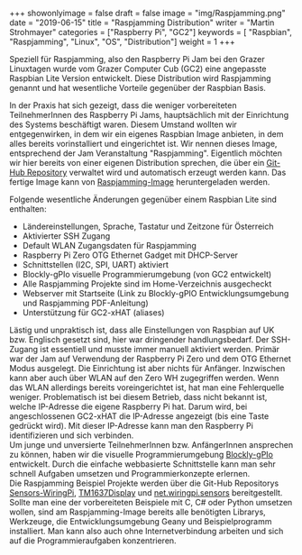 +++
showonlyimage = false
draft = false
image = "img/Raspjamming.png"
date = "2019-06-15"
title = "Raspjamming Distribution"
writer = "Martin Strohmayer"
categories = ["Raspberry Pi", "GC2"]
keywords = [ "Raspbian", "Raspjamming", "Linux", "OS", "Distribution"]
weight = 1
+++

Speziell für Raspjamming, also den Raspberry Pi Jam bei den Grazer Linuxtagen wurde vom Grazer Computer Cub (GC2) eine angepasste Raspbian Lite Version entwickelt. Diese Distribution wird Raspjamming genannt und hat wesentliche Vorteile gegenüber der Raspbian Basis.
<!--more-->

In der Praxis hat sich gezeigt, dass die weniger vorbereiteten TeilnehmerInnen des Raspberry Pi Jams, hauptsächlich mit der Einrichtung des Systems beschäftigt waren. Diesem Umstand wollten wir entgegenwirken, in dem wir ein eigenes Raspbian Image anbieten, in dem alles bereits vorinstalliert und eingerichtet ist. Wir nennen dieses Image, entsprechend der Jam Veranstaltung "Raspjamming". Eigentlich möchten wir hier bereits von einer eigenen Distribution sprechen, die über ein [Git-Hub Repository](https://github.com/GrazerComputerClub/Raspbian-Image-Generator) verwaltet wird und automatisch erzeugt werden kann. Das fertige Image kann von [Raspjamming-Image](https://github.com/GrazerComputerClub/Raspjamming-Image/releases) heruntergeladen werden.

Folgende wesentliche Änderungen gegenüber einem Raspbian Lite sind enthalten:

* Ländereinstellungen, Sprache, Tastatur und Zeitzone für Österreich
* Aktivierter SSH Zugang
* Default WLAN Zugangsdaten für Raspjamming
* Raspberry Pi Zero OTG Ethernet Gadget mit DHCP-Server
* Schnittstellen (I2C, SPI, UART) aktiviert
* Blockly-gPIo visuelle Programmierumgebung (von GC2 entwickelt)
* Alle Raspjamming Projekte sind im Home-Verzeichnis ausgecheckt
* Webserver mit Startseite (Link zu Blockly-gPIO Entwicklungsumgebung und Raspjamming PDF-Anleitung)
* Unterstützung für GC2-xHAT (aliases)

Lästig und unpraktisch ist, dass alle Einstellungen von Raspbian auf UK bzw. Englisch gesetzt sind, hier war dringender handlungsbedarf. Der SSH-Zugang ist essentiell und musste immer manuell aktiviert werden. Primär war der Jam auf Verwendung der Raspberry Pi Zero und dem OTG Ethernet Modus ausgelegt. Die Einrichtung ist aber nichts für Anfänger. Inzwischen kann aber auch über WLAN auf den Zero WH zugegriffen werden. Wenn das WLAN allerdings bereits voreingerichtet ist, hat man eine Fehlerquelle weniger. Problematisch ist bei diesem Betrieb, dass nicht bekannt ist, welche IP-Adresse die eigene Raspberry Pi hat. Darum wird, bei angeschlossenen GC2-xHAT die IP-Adresse angezeigt (bis eine Taste gedrückt wird). Mit dieser IP-Adresse kann man den Raspberry Pi identifizieren und sich verbinden.  
Um junge und unversierte TeilnehmerInnen bzw. AnfängerInnen ansprechen zu können, haben wir die visuelle Programmierumgebung [Blockly-gPIo](https://github.com/GrazerComputerClub/Blockly-gPIo) entwickelt. Durch die einfache webbasierte Schnittstelle kann man sehr schnell Aufgaben umsetzen und Programmierkonzepte erlernen.  
Die Raspjamming Beispiel Projekte werden über die Git-Hub Repositorys [Sensors-WiringPi](https://github.com/GrazerComputerClub/Sensors-WiringPi), [TM1637Display](https://github.com/GrazerComputerClub/TM1637Display) und [net.wiringpi.sensors](https://github.com/GrazerComputerClub/wiringpi.net.sensors) bereitgestellt. Sollte man eine der vorbereiteten Beispiele mit C, C# oder Python umsetzen wollen, sind am Raspjamming-Image bereits alle benötigten Librarys, Werkzeuge, die Entwicklungsumgebung Geany und Beispielprogramm installiert. Man kann also auch ohne Internetverbindung arbeiten und sich auf die Programmieraufgaben konzentrieren.
